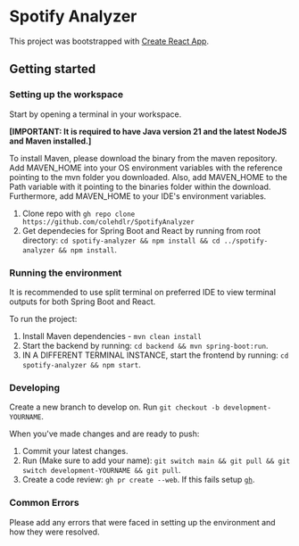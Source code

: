 # Spotify Analyzer

This project was bootstrapped with [Create React App](https://github.com/facebook/create-react-app).

## Getting started



### Setting up the workspace
Start by opening a terminal in your workspace. 

**[IMPORTANT: It is required to have Java version 21 and the latest NodeJS and Maven installed.]**

To install Maven, please download the binary from the maven repository. Add MAVEN_HOME into your OS environment variables with the reference pointing to the mvn folder you downloaded. Also, add MAVEN_HOME to the Path variable with it pointing to the binaries folder within the download. Furthermore, add MAVEN_HOME to your IDE's environment variables.

1. Clone repo with ```gh repo clone https://github.com/colehdlr/SpotifyAnalyzer```
2. Get dependecies for Spring Boot and React by running from root directory: ```cd spotify-analyzer && npm install && cd ../spotify-analyzer && npm install```.


### Running the environment

It is recommended to use split terminal on preferred IDE to view terminal outputs for both Spring Boot and React.

To run the project:
1. Install Maven dependencies - ```mvn clean install```
2. Start the backend by running: ```cd backend && mvn spring-boot:run```.
3. IN A DIFFERENT TERMINAL INSTANCE, start the frontend by running: ```cd spotify-analyzer && npm start```.


### Developing

Create a new branch to develop on.
Run ```git checkout -b development-YOURNAME```.


When you've made changes and are ready to push:
1. Commit your latest changes.
2. Run (Make sure to add your name): ```git switch main && git pull && git switch development-YOURNAME && git pull```.
3. Create a code review: ```gh pr create --web```. If this fails setup [```gh```](https://docs.github.com/en/github-cli/github-cli/quickstart).


### Common Errors
Please add any errors that were faced in setting up the environment and how they were resolved.
